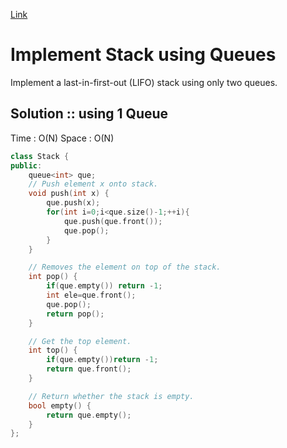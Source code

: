 [Link](https://leetcode.com/problems/implement-stack-using-queues/)
# Implement Stack using Queues
Implement a last-in-first-out (LIFO) stack using only two queues. 

## Solution :: using 1 Queue
Time : O(N)
Space : O(N)
```cpp
class Stack {
public:
	queue<int> que;
	// Push element x onto stack.
	void push(int x) {
		que.push(x);
		for(int i=0;i<que.size()-1;++i){
			que.push(que.front());
			que.pop();
		}
	}

	// Removes the element on top of the stack.
	int pop() {
		if(que.empty()) return -1;
		int ele=que.front();
		que.pop();
		return pop();
	}

	// Get the top element.
	int top() {
		if(que.empty())return -1;
		return que.front();
	}

	// Return whether the stack is empty.
	bool empty() {
		return que.empty();
	}
};
```
